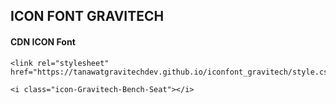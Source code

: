 ## ICON FONT GRAVITECH
#### CDN ICON Font
```
<link rel="stylesheet" href="https://tanawatgravitechdev.github.io/iconfont_gravitech/style.css">
```
```
<i class="icon-Gravitech-Bench-Seat"></i>
```
